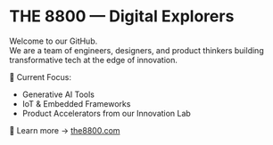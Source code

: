 # THE 8800 — Digital Explorers

Welcome to our GitHub.  
We are a team of engineers, designers, and product thinkers building transformative tech at the edge of innovation.

🔭 Current Focus:  
- Generative AI Tools  
- IoT & Embedded Frameworks  
- Product Accelerators from our Innovation Lab  

🚀 Learn more → [the8800.com](https://the8800.com)
